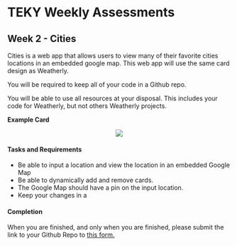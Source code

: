 # TEKY Weekly Assessments

## Week 2 - Cities

Cities is a web app that allows users to view many of their favorite cities locations in an embedded google map. This web app will use the same card design as Weatherly.

You will be required to keep all of your code in a Github repo.

You will be able to use all resources at your disposal. This includes your code for Weatherly, but not others Weatherly projects.

**Example Card**
<p align="center">
  <img src="http://i.imgur.com/ucbCgVb.png/">
</p>

#### Tasks and Requirements

  - Be able to input a location and view the location in an embedded Google Map
  - Be able to dynamically add and remove cards.
  - The Google Map should have a pin on the input location.
  - Keep your changes in a 

#### Completion

When you are finished, and only when you are finished, please submit the link to your Github Repo to [this form.](https://goo.gl/forms/Trycdv1NES3Lu66i2)
